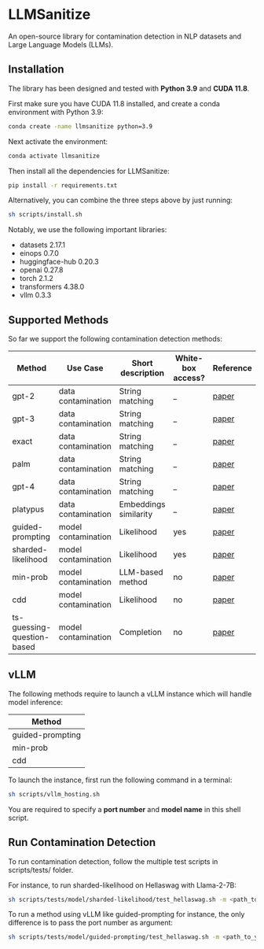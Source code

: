 # LLMSanitize
An open-source library for contamination detection in NLP datasets and Large Language Models (LLMs).  

## Installation
The library has been designed and tested with **Python 3.9** and **CUDA 11.8**.  

First make sure you have CUDA 11.8 installed, and create a conda environment with Python 3.9: 
```bash
conda create -name llmsanitize python=3.9
```

Next activate the environment:
```bash
conda activate llmsanitize
```

Then install all the dependencies for LLMSanitize:
```bash
pip install -r requirements.txt
```

Alternatively, you can combine the three steps above by just running:  
```bash
sh scripts/install.sh
```

Notably, we use the following important libraries:
- datasets 2.17.1
- einops 0.7.0
- huggingface-hub 0.20.3
- openai 0.27.8
- torch 2.1.2
- transformers 4.38.0
- vllm 0.3.3

## Supported Methods
So far we support the following contamination detection methods:

| **Method** | **Use Case** | **Short description** | **White-box access?** | **Reference** |  
|---|---|---|---|---|
| gpt-2 | data contamination | String matching | _ | [paper](https://d4mucfpksywv.cloudfront.net/better-language-models/language_models_are_unsupervised_multitask_learners.pdf) |
| gpt-3 | data contamination | String matching | _ | [paper](https://arxiv.org/abs/2005.14165) |
| exact | data contamination | String matching | _ | [paper](https://arxiv.org/abs/2104.08758) |
| palm | data contamination | String matching | _ | [paper](https://arxiv.org/abs/2204.02311) |
| gpt-4 | data contamination | String matching | _ | [paper](https://arxiv.org/abs/2303.08774) |
| platypus | data contamination | Embeddings similarity | _ | [paper](https://arxiv.org/abs/2308.07317) |
| guided-prompting | model contamination | Likelihood | yes | [paper](https://arxiv.org/abs/2308.08493) |
| sharded-likelihood | model contamination | Likelihood | yes | [paper](https://arxiv.org/abs/2310.17623) |
| min-prob | model contamination | LLM-based method | no | [paper](https://arxiv.org/abs/2310.16789) |
| cdd | model contamination | Likelihood | no | [paper](https://arxiv.org/abs/2402.15938) |
| ts-guessing-question-based | model contamination | Completion | no | [paper](https://arxiv.org/abs/2311.09783) |

## vLLM
The following methods require to launch a vLLM instance which will handle model inference:

| **Method** | 
|---|
| guided-prompting |
| min-prob |
| cdd |

To launch the instance, first run the following command in a terminal: 
```bash
sh scripts/vllm_hosting.sh
```
You are required to specify a **port number** and **model name** in this shell script. 

## Run Contamination Detection
To run contamination detection, follow the multiple test scripts in scripts/tests/ folder.  

For instance, to run sharded-likelihood on Hellaswag with Llama-2-7B:
```bash
sh scripts/tests/model/sharded-likelihood/test_hellaswag.sh -m <path_to_your_llama-2-7b_folder> 
```

To run a method using vLLM like guided-prompting for instance, the only difference is to pass the port number as argument:
```bash
sh scripts/tests/model/guided-prompting/test_hellaswag.sh -m <path_to_your_llama-2-7b_folder> -p <port_number_from_your_vllm_instance>
```
